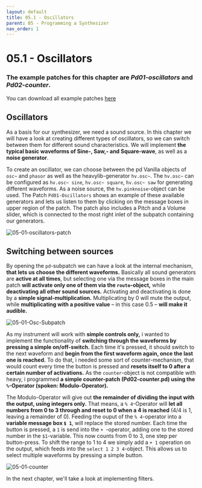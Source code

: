 ```yaml
---
layout: default
title: 05.1 - Oscillators
parent: 05 - Programming a Synthesizer
nav_order: 1
---
```


# 05.1 - Oscillators

### The example patches for this chapter are _Pd01-oscillators_ and _Pd02-counter_. 

You can download all example patches <a href="{{ site.baseurl }}/assets/pd-patches/pd-examples.zip" download>here</a>

## Oscillators

As a basis for our synthesizer, we need a sound source. In this chapter we will have a look at creating different types of oscillators, so we can switch between them for different sound characteristics. We will implement **the typical basic waveforms of Sine-, Saw,- and Square-wave**, as well as a **noise generator**.

To create an oscillator, we can choose between the pd Vanilla objects of `osc~` and `phasor` as well as the heavylib-generator `hv.osc~`. The `hv.osc~` can be configured as `hv.osc~ sine`, `hv.osc~ square`, `hv.osc~ saw` for generating different waveforms. As a noise source, the `hv.pinknoise`-object can be used. The Patch `Pd01-Oscillators` shows an example of these available generators and lets us listen to them by clicking on the message boxes in upper region of the patch. The patch also includes a Pitch and a Volume slider, which is connected to the most right inlet of the subpatch containing our generators.

![05-01-oscillators-patch](https://github.com/user-attachments/assets/2e227934-0e4a-4f8a-becc-e837ce166327)

## Switching between sources

By opening the `pd`-subpatch we can have a look at the internal mechanism, **that lets us choose the different waveforms.** Basically all sound generators are **active at all times**, but selecting one via the message boxes in the main patch **will activate only one of them via the `route`-object,** while **deactivating all other sound sources.** Activating and deactivating is done by a **simple signal-multiplication.** Multiplicating by 0 will mute the output, while **multiplicating with a positive value** – in this case 0.5 – **will make it audible.**

![05-01-Osc-Subpatch](https://github.com/user-attachments/assets/19bd2b11-c6ed-4bd1-aab0-ee7e730c714c)

As my instrument will work with **simple controls only,** i wanted to implement the functionality of **switching through the waveforms by pressing a simple on/off-switch.** Each time it's pressed, it should switch to the next waveform and **begin from the first waveform again, once the last one is reached.** To do that, i needed some sort of counter-mechanism, that would count every time the button is pressed and **resets itself to 0 after a certain number of activations.** As the `counter`-object is not compatible with heavy, i programmed **a simple counter-patch (Pd02-counter.pd) using the `%`-Operator (spoken: Modulo-Operator).** 

The Modulo-Operator will give out **the remainder of dividing the input with the output, using integers only.** That means, a `% 4`-Operator will **let all numbers from 0 to 3 through and reset to 0 when a 4 is reached** (4/4 is 1, leaving a remainder of 0). Feeding the ouput of the `% 4`-operator into a **variable message box `$ 1`**, will replace the stored number. Each time the button is pressed, a `1` is send into the `+ `-operator, adding one to the stored number in the `$1`-variable. This now counts from 0 to 3, one step per button-press. To shift the range to 1 to 4 we simply add a `+ 1` operation on the output, which feeds into the `select 1 2 3 4`-object. This allows us to select multiple waveforms by pressing a simple button.

![05-01-counter](https://github.com/user-attachments/assets/59a1d1f0-c0f6-4e5b-a75d-9eba8d5d08e8)

In the next chapter, we'll take a look at implementing filters.
